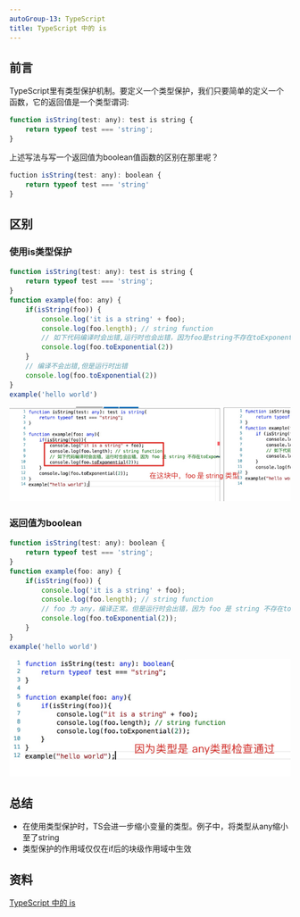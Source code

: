 ```yaml
---
autoGroup-13: TypeScript
title: TypeScript 中的 is
---
```

## 前言
TypeScript里有类型保护机制。要定义一个类型保护，我们只要简单的定义一个函数，它的返回值是一个类型谓词:
```js
function isString(test: any): test is string {
    return typeof test === 'string';
}
```
上述写法与写一个返回值为boolean值函数的区别在那里呢？
```js
fuction isString(test: any): boolean {
    return typeof test === 'string'
}
```
## 区别
### 使用is类型保护
```js
function isString(test: any): test is string {
    return typeof test === 'string';
}
function example(foo: any) {
    if(isString(foo)) {
        console.log('it is a string' + foo);
        console.log(foo.length); // string function
        // 如下代码编译时会出错,运行时也会出错，因为foo是string不存在toExponential方法
        console.log(foo.toExponential(2))
    }
    // 编译不会出错,但是运行时出错
    console.log(foo.toExponential(2))
}
example('hello world')
```
![使用is类型保护](./images/4256235754-5edf59c547aec_fix732.png)

### 返回值为boolean
```js
function isString(test: any): boolean {
    return typeof test === 'string';
}
function example(foo: any) {
    if(isString(foo)) {
        console.log('it is a string' + foo);
        console.log(foo.length); // string function
        // foo 为 any，编译正常。但是运行时会出错，因为 foo 是 string 不存在toExponential方法
        console.log(foo.toExponential(2));
    }
}
example('hello world')
```
![返回值为boolean](./images/1009234495-5edf5776ba71b_fix732.png)

## 总结
- 在使用类型保护时，TS会进一步缩小变量的类型。例子中，将类型从any缩小至了string
- 类型保护的作用域仅仅在if后的块级作用域中生效

## 资料
[TypeScript 中的 is](https://segmentfault.com/a/1190000022883470)